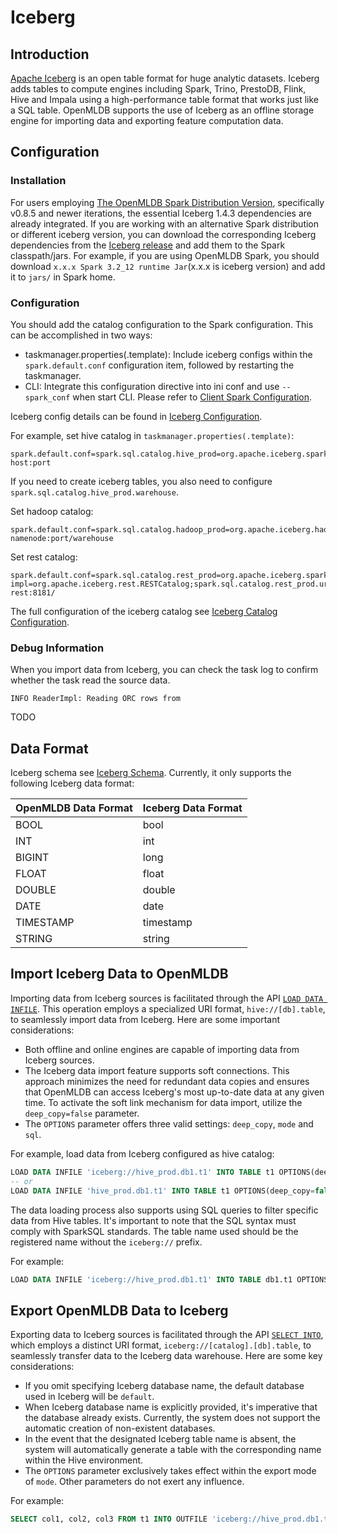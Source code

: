 # Iceberg

## Introduction

[Apache Iceberg](https://iceberg.apache.org/) is an open table format for huge analytic datasets. Iceberg adds tables to compute engines including Spark, Trino, PrestoDB, Flink, Hive and Impala using a high-performance table format that works just like a SQL table. OpenMLDB supports the use of Iceberg as an offline storage engine for importing data and exporting feature computation data.

## Configuration

### Installation

For users employing [The OpenMLDB Spark Distribution Version](../../tutorial/openmldbspark_distribution.md), specifically v0.8.5 and newer iterations, the essential Iceberg 1.4.3 dependencies are already integrated. If you are working with an alternative Spark distribution or different iceberg version, you can download the corresponding Iceberg dependencies from the [Iceberg release](https://iceberg.apache.org/releases/) and add them to the Spark classpath/jars. For example, if you are using OpenMLDB Spark, you should download `x.x.x Spark 3.2_12 runtime Jar`(x.x.x is iceberg version) and add it to `jars/` in Spark home.

### Configuration

You should add the catalog configuration to the Spark configuration. This can be accomplished in two ways:

- taskmanager.properties(.template): Include iceberg configs within the `spark.default.conf` configuration item, followed by restarting the taskmanager.
- CLI: Integrate this configuration directive into ini conf and use `--spark_conf` when start CLI. Please refer to [Client Spark Configuration](../../reference/client_config/client_spark_config.md).

Iceberg config details can be found in [Iceberg Configuration](https://iceberg.apache.org/docs/latest/spark-configuration/).

For example, set hive catalog in `taskmanager.properties(.template)`:

```properties
spark.default.conf=spark.sql.catalog.hive_prod=org.apache.iceberg.spark.SparkCatalog;spark.sql.catalog.hive_prod.type=hive;spark.sql.catalog.hive_prod.uri=thrift://metastore-host:port
```

If you need to create iceberg tables, you also need to configure `spark.sql.catalog.hive_prod.warehouse`.

Set hadoop catalog:

```properties
spark.default.conf=spark.sql.catalog.hadoop_prod=org.apache.iceberg.hadoop.HadoopCatalog;spark.sql.catalog.hadoop_prod.type=hadoop;spark.sql.catalog.hadoop_prod.warehouse=hdfs://hadoop-namenode:port/warehouse
```

Set rest catalog:

```properties
spark.default.conf=spark.sql.catalog.rest_prod=org.apache.iceberg.spark.SparkCatalog;spark.sql.catalog.rest_prod.catalog-impl=org.apache.iceberg.rest.RESTCatalog;spark.sql.catalog.rest_prod.uri=http://iceberg-rest:8181/
```

The full configuration of the iceberg catalog see [Iceberg Catalog Configuration](https://iceberg.apache.org/docs/latest/spark-configuration/).

### Debug Information

When you import data from Iceberg, you can check the task log to confirm whether the task read the source data.
```
INFO ReaderImpl: Reading ORC rows from
```
TODO

## Data Format

Iceberg schema see [Iceberg Schema](https://iceberg.apache.org/spec/#schema). Currently, it only supports the following Iceberg data format:

| OpenMLDB Data Format | Iceberg Data Format |
| -------------------- | ------------------- |
| BOOL                 | bool                |
| INT                  | int                 |
| BIGINT               | long                |
| FLOAT                | float               |
| DOUBLE               | double              |
| DATE                 | date                |
| TIMESTAMP            | timestamp           |
| STRING               | string              |

## Import Iceberg Data to OpenMLDB

Importing data from Iceberg sources is facilitated through the API [`LOAD DATA INFILE`](../../openmldb_sql/dml/LOAD_DATA_STATEMENT.md). This operation employs a specialized URI format, `hive://[db].table`, to seamlessly import data from Iceberg. Here are some important considerations:

- Both offline and online engines are capable of importing data from Iceberg sources.
- The Iceberg data import feature supports soft connections. This approach minimizes the need for redundant data copies and ensures that OpenMLDB can access Iceberg's most up-to-date data at any given time. To activate the soft link mechanism for data import, utilize the `deep_copy=false` parameter.
- The `OPTIONS` parameter offers three valid settings: `deep_copy`, `mode` and `sql`.

For example, load data from Iceberg configured as hive catalog: 

```sql
LOAD DATA INFILE 'iceberg://hive_prod.db1.t1' INTO TABLE t1 OPTIONS(deep_copy=false);
-- or
LOAD DATA INFILE 'hive_prod.db1.t1' INTO TABLE t1 OPTIONS(deep_copy=false, format='iceberg');
```

The data loading process also supports using SQL queries to filter specific data from Hive tables. It's important to note that the SQL syntax must comply with SparkSQL standards. The table name used should be the registered name without the `iceberg://` prefix.

For example:

```sql
LOAD DATA INFILE 'iceberg://hive_prod.db1.t1' INTO TABLE db1.t1 OPTIONS(deep_copy=true, sql='SELECT * FROM hive_prod.db1.t1 where key=\"foo\"')
```

## Export OpenMLDB Data to Iceberg

Exporting data to Iceberg sources is facilitated through the API [`SELECT INTO`](../../openmldb_sql/dql/SELECT_INTO_STATEMENT.md), which employs a distinct URI format, `iceberg://[catalog].[db].table`, to seamlessly transfer data to the Iceberg data warehouse. Here are some key considerations:

- If you omit specifying Iceberg database name, the default database used in Iceberg will be `default`.
- When Iceberg database name is explicitly provided, it's imperative that the database already exists. Currently, the system does not support the automatic creation of non-existent databases.
- In the event that the designated Iceberg table name is absent, the system will automatically generate a table with the corresponding name within the Hive environment.
- The `OPTIONS` parameter exclusively takes effect within the export mode of `mode`. Other parameters do not exert any influence.

For example: 

```sql
SELECT col1, col2, col3 FROM t1 INTO OUTFILE 'iceberg://hive_prod.db1.t1';
```
